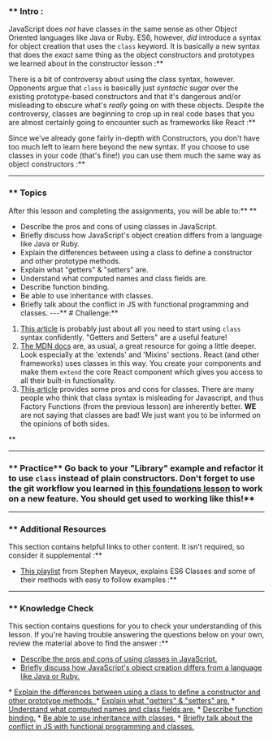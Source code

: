 ### ** Intro :
>
JavaScript does _not_ have classes in the same sense as other Object Oriented languages like Java or Ruby. ES6, however, _did_ introduce a syntax for object creation that uses the `class` keyword. It is basically a new syntax that does the _exact_ same thing as the object constructors and prototypes we learned about in the constructor lesson :**

There is a bit of controversy about using the class syntax, however. Opponents argue that `class` is basically just _syntactic sugar_ over the existing prototype-based constructors and that it's dangerous and/or misleading to obscure what's _really_ going on with these objects. Despite the controversy, classes are beginning to crop up in real code bases that you are almost certainly going to encounter such as frameworks like React :**

Since we've already gone fairly in-depth with Constructors, you don't have too much left to learn here beyond the new syntax. If you choose to use classes in your code (that's fine!) you can use them much the same way as object constructors :**



---


### ** Topics
After this lesson and completing the assignments, you will be able to:** ** 
- Describe the pros and cons of using classes in JavaScript.
- Briefly discuss how JavaScript's object creation differs from a language like Java or Ruby.
- Explain the differences between using a class to define a constructor and other prototype methods.
- Explain what "getters" & "setters" are.
- Understand what computed names and class fields are.
- Describe function binding.
- Be able to use inheritance with classes.
- Briefly talk about the conflict in JS with functional programming and classes.
---** # Challenge:** <div class="lesson-content__panel" markdown="1">
1. [This article](https://javascript.info/class) is probably just about all you need to start using `class` syntax confidently. "Getters and Setters" are a useful feature!
2. [The MDN docs](https://developer.mozilla.org/en-US/docs/Web/JavaScript/Reference/Classes) are, as usual, a great resource for going a little deeper. Look especially at the 'extends' and 'Mixins' sections. React (and other frameworks) uses classes in this way. You create your components and make them `extend` the core React component which gives you access to all their built-in functionality.
3. [This article](https://medium.com/@rajaraodv/is-class-in-es6-the-new-bad-part-6c4e6fe1ee65) provides some pros and cons for classes.  There are many people who think that class syntax is misleading for Javascript, and thus Factory Functions (from the previous lesson) are inherently better. __WE__ are not saying that classes are bad!  We just want you to be informed on the opinions of both sides.
</div>** 

---


### ** Practice** Go back to your "Library" example and refactor it to use `class` instead of plain constructors.  Don't forget to use the git workflow you learned in [this foundations lesson](https://www.theodinproject.com/paths/foundations/courses/foundations/lessons/revisiting-rock-paper-scissors) to work on a new feature. You should get used to working like this!** 

---


### ** Additional Resources
This section contains helpful links to other content. It isn't required, so consider it supplemental :**



* [This playlist](https://www.youtube.com/playlist?list=PLtwj5TTsiP7uTKfTQbcmb59mWXosLP_7S) from Stephen Mayeux, explains ES6 Classes and some of their methods with easy to follow examples :**



---


### ** Knowledge Check
This section contains questions for you to check your understanding of this lesson. If you're having trouble answering the questions below on your own, review the material above to find the answer :**



* <a class="knowledge-check-link" href="https://rajaraodv.medium.com/is-class-in-es6-the-new-bad-part-6c4e6fe1ee65">Describe the pros and cons of using classes in JavaScript.</a>
* <a class="knowledge-check-link" href="https://rajaraodv.medium.com/is-class-in-es6-the-new-bad-part-6c4e6fe1ee65">Briefly discuss how JavaScript's object creation differs from a language like Java or Ruby.
</a>
* <a class="knowledge-check-link" href="https://developer.mozilla.org/en-US/docs/Web/JavaScript/Reference/Classes">Explain the differences between using a class to define a constructor and other prototype methods.
</a>
* <a class="knowledge-check-link" href="https://javascript.info/class">Explain what "getters" & "setters" are.</a>
* <a class="knowledge-check-link" href="https://javascript.info/class">Understand what computed names and class fields are.</a>
* <a class="knowledge-check-link" href="https://javascript.info/class">Describe function binding.</a>
* <a class="knowledge-check-link" href="https://developer.mozilla.org/en-US/docs/Web/JavaScript/Reference/Classes">Be able to use inheritance with classes.</a>
* <a class="knowledge-check-link" href="https://rajaraodv.medium.com/is-class-in-es6-the-new-bad-part-6c4e6fe1ee65">Briefly talk about the conflict in JS with functional programming and classes.</a>
